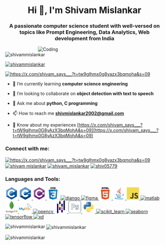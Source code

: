 <h1 align="center">Hi 👋, I'm Shivam Mislankar</h1>
<h3 align="center">A passionate computer science student with well-versed on topics like Prompt Engineering, Data Analytics, Web development from India</h3>
<img align ="right" alt ="Coding" Width ="400" scr="https://cdn.dribbble.com/users/2131993/screenshots/4948736/media/45dceb640723d72436c427add7966cf8.gif">
<p align="left"> <img src="https://komarev.com/ghpvc/?username=shivammislankar&label=Profile%20views&color=0e75b6&style=flat" alt="shivammislankar" /> </p>

<p align="left"> <a href="https://github.com/ryo-ma/github-profile-trophy"><img src="https://github-profile-trophy.vercel.app/?username=shivammislankar" alt="shivammislankar" /></a> </p>

<p align="left"> <a href="https://twitter.com/https://x.com/shivam_says___?t=tw9glhmx0g8yazx3bqmoha&s=09" target="blank"><img src="https://img.shields.io/twitter/follow/https://x.com/shivam_says___?t=tw9glhmx0g8yazx3bqmoha&s=09?logo=twitter&style=for-the-badge" alt="https://x.com/shivam_says___?t=tw9glhmx0g8yazx3bqmoha&s=09" /></a> </p>

- 🌱 I’m currently learning **computer science engineering**

- 👯 I’m looking to collaborate on **object detection with text to speech**

- 💬 Ask me about **python, C programming**

- 📫 How to reach me **shivmislankar2002@gmail.com**

- 📄 Know about my experiences [https://x.com/shivam_says___?t=tW9glhmx0G8yAzX3bqMohA&s=09](https://x.com/shivam_says___?t=tW9glhmx0G8yAzX3bqMohA&s=09)

<h3 align="left">Connect with me:</h3>
<p align="left">
<a href="https://twitter.com/https://x.com/shivam_says___?t=tw9glhmx0g8yazx3bqmoha&s=09" target="blank"><img align="center" src="https://raw.githubusercontent.com/rahuldkjain/github-profile-readme-generator/master/src/images/icons/Social/twitter.svg" alt="https://x.com/shivam_says___?t=tw9glhmx0g8yazx3bqmoha&s=09" height="30" width="40" /></a>
<a href="https://linkedin.com/in/shivam mislankar" target="blank"><img align="center" src="https://raw.githubusercontent.com/rahuldkjain/github-profile-readme-generator/master/src/images/icons/Social/linked-in-alt.svg" alt="shivam mislankar" height="30" width="40" /></a>
<a href="https://instagram.com/shivam_mislankar" target="blank"><img align="center" src="https://raw.githubusercontent.com/rahuldkjain/github-profile-readme-generator/master/src/images/icons/Social/instagram.svg" alt="shivam_mislankar" height="30" width="40" /></a>
<a href="https://discord.gg/shiv05779" target="blank"><img align="center" src="https://raw.githubusercontent.com/rahuldkjain/github-profile-readme-generator/master/src/images/icons/Social/discord.svg" alt="shiv05779" height="30" width="40" /></a>
</p>

<h3 align="left">Languages and Tools:</h3>
<p align="left"> <a href="https://www.cprogramming.com/" target="_blank" rel="noreferrer"> <img src="https://raw.githubusercontent.com/devicons/devicon/master/icons/c/c-original.svg" alt="c" width="40" height="40"/> </a> <a href="https://www.w3schools.com/cpp/" target="_blank" rel="noreferrer"> <img src="https://raw.githubusercontent.com/devicons/devicon/master/icons/cplusplus/cplusplus-original.svg" alt="cplusplus" width="40" height="40"/> </a> <a href="https://www.w3schools.com/cs/" target="_blank" rel="noreferrer"> <img src="https://raw.githubusercontent.com/devicons/devicon/master/icons/csharp/csharp-original.svg" alt="csharp" width="40" height="40"/> </a> <a href="https://www.w3schools.com/css/" target="_blank" rel="noreferrer"> <img src="https://raw.githubusercontent.com/devicons/devicon/master/icons/css3/css3-original-wordmark.svg" alt="css3" width="40" height="40"/> </a> <a href="https://www.djangoproject.com/" target="_blank" rel="noreferrer"> <img src="https://cdn.worldvectorlogo.com/logos/django.svg" alt="django" width="40" height="40"/> </a> <a href="https://www.figma.com/" target="_blank" rel="noreferrer"> <img src="https://www.vectorlogo.zone/logos/figma/figma-icon.svg" alt="figma" width="40" height="40"/> </a> <a href="https://www.w3.org/html/" target="_blank" rel="noreferrer"> <img src="https://raw.githubusercontent.com/devicons/devicon/master/icons/html5/html5-original-wordmark.svg" alt="html5" width="40" height="40"/> </a> <a href="https://www.java.com" target="_blank" rel="noreferrer"> <img src="https://raw.githubusercontent.com/devicons/devicon/master/icons/java/java-original.svg" alt="java" width="40" height="40"/> </a> <a href="https://developer.mozilla.org/en-US/docs/Web/JavaScript" target="_blank" rel="noreferrer"> <img src="https://raw.githubusercontent.com/devicons/devicon/master/icons/javascript/javascript-original.svg" alt="javascript" width="40" height="40"/> </a> <a href="https://www.mathworks.com/" target="_blank" rel="noreferrer"> <img src="https://upload.wikimedia.org/wikipedia/commons/2/21/Matlab_Logo.png" alt="matlab" width="40" height="40"/> </a> <a href="https://www.mongodb.com/" target="_blank" rel="noreferrer"> <img src="https://raw.githubusercontent.com/devicons/devicon/master/icons/mongodb/mongodb-original-wordmark.svg" alt="mongodb" width="40" height="40"/> </a> <a href="https://www.mysql.com/" target="_blank" rel="noreferrer"> <img src="https://raw.githubusercontent.com/devicons/devicon/master/icons/mysql/mysql-original-wordmark.svg" alt="mysql" width="40" height="40"/> </a> <a href="https://opencv.org/" target="_blank" rel="noreferrer"> <img src="https://www.vectorlogo.zone/logos/opencv/opencv-icon.svg" alt="opencv" width="40" height="40"/> </a> <a href="https://pandas.pydata.org/" target="_blank" rel="noreferrer"> <img src="https://raw.githubusercontent.com/devicons/devicon/2ae2a900d2f041da66e950e4d48052658d850630/icons/pandas/pandas-original.svg" alt="pandas" width="40" height="40"/> </a> <a href="https://www.photoshop.com/en" target="_blank" rel="noreferrer"> <img src="https://raw.githubusercontent.com/devicons/devicon/master/icons/photoshop/photoshop-line.svg" alt="photoshop" width="40" height="40"/> </a> <a href="https://www.python.org" target="_blank" rel="noreferrer"> <img src="https://raw.githubusercontent.com/devicons/devicon/master/icons/python/python-original.svg" alt="python" width="40" height="40"/> </a> <a href="https://scikit-learn.org/" target="_blank" rel="noreferrer"> <img src="https://upload.wikimedia.org/wikipedia/commons/0/05/Scikit_learn_logo_small.svg" alt="scikit_learn" width="40" height="40"/> </a> <a href="https://seaborn.pydata.org/" target="_blank" rel="noreferrer"> <img src="https://seaborn.pydata.org/_images/logo-mark-lightbg.svg" alt="seaborn" width="40" height="40"/> </a> <a href="https://www.tensorflow.org" target="_blank" rel="noreferrer"> <img src="https://www.vectorlogo.zone/logos/tensorflow/tensorflow-icon.svg" alt="tensorflow" width="40" height="40"/> </a> <a href="https://www.adobe.com/products/xd.html" target="_blank" rel="noreferrer"> <img src="https://cdn.worldvectorlogo.com/logos/adobe-xd.svg" alt="xd" width="40" height="40"/> </a> </p>

<p><img align="left" src="https://github-readme-stats.vercel.app/api/top-langs?username=shivammislankar&show_icons=true&locale=en&layout=compact" alt="shivammislankar" /></p>

<p>&nbsp;<img align="center" src="https://github-readme-stats.vercel.app/api?username=shivammislankar&show_icons=true&locale=en" alt="shivammislankar" /></p>

<p><img align="center" src="https://github-readme-streak-stats.herokuapp.com/?user=shivammislankar&" alt="shivammislankar" /></p>

